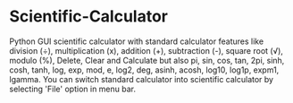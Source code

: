 # Scientific-Calculator
Python GUI scientific calculator with standard calculator features like division (÷), multiplication (x), addition (+), subtraction (-), square root (√), modulo (%), Delete, Clear and Calculate but also pi, sin, cos, tan, 2pi, sinh, cosh, tanh, log, exp, mod, e, log2, deg, asinh, acosh, log10, log1p, expm1, lgamma. You can switch standard calculator into scientific calculator by selecting 'File' option in menu bar.
